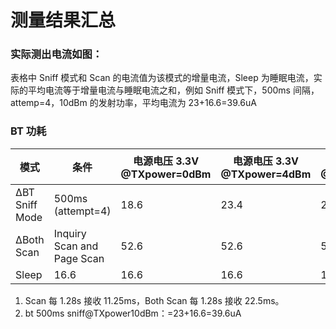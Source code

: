 # 测量结果汇总
### 实际测出电流如图：
表格中 Sniff 模式和 Scan 的电流值为该模式的增量电流，Sleep 为睡眠电流，实际的平均电流等于增量电流与睡眠电流之和，例如 Sniff 模式下，500ms 间隔，attemp=4，10dBm 的发射功率，平均电流为 23+16.6=39.6uA

### BT 功耗

| 模式 | 条件 | 电源电压 3.3V @TXpower=0dBm | 电源电压 3.3V @TXpower=4dBm | 电源电压 3.3V @TXpower=10dBm | 电源电压 3.3V @TXpower=13dBm | 单位 |
|------|------|---------------------------|----------------------------|-----------------------------|-----------------------------|------|
| ∆BT Sniff Mode | 500ms (attempt=4) | 18.6 | 23.4 | 23 | 40.9 | uA |
| ∆Both Scan | Inquiry Scan and Page Scan | 52.6 | 52.6 | 52.6 | 52.6 | uA |
| Sleep | 16.6 | 16.6 | 16.6 | 16.6 | 16.6 | uA |
1. Scan 每 1.28s 接收 11.25ms，Both Scan 每 1.28s 接收 22.5ms。
2. bt 500ms sniff@TXpower10dBm：=23+16.6=39.6uA